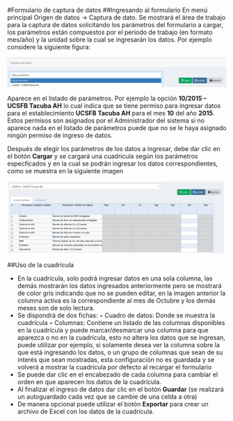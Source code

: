 #Formulario de captura de datos
##Ingresando al formulario
En menú principal Origen de datos → Captura de dato. Se mostrará el área de trabajo para la captura de datos solicitando los parámetros del formulario a cargar, los parámetros están compuestos por el periodo de trabajo (en formato mes/año) y la unidad sobre la cual se ingresarán los datos. Por ejemplo considere la siguiente figura:

![Formulario](images/formulario1.png)

Aparece en el listado de parámetros. Por ejemplo la opción **10/2015 – UCSFB Tacuba AH** lo cual indica que se tiene permiso para ingresar datos para el establecimiento **UCSFB Tacuba AH** para el mes **10** del año **2015**. Estos permisos son asignados por el Administrador del sistema si no aparece nada en el listado de parámetros puede que no se le haya asignado ningún permiso de ingreso de datos.

Después de elegir los parámetros de los datos a ingresar, debe dar clic en el botón **Cargar** y se cargará una cuadrícula según los parámetros especficados y en la cual se podrán ingresar los datos correspondientes, como se muestra en la siguiente imagen

![Formulario](images/formulario2.png)

##Uso de la cuadrícula
- En la cuadrícula, solo podrá ingresar datos en una sola columna, las demás mostrarán los datos ingresados anteriormente pero se mostrará de color gris indicando que no se pueden editar, en la imagen anterior la columna activa es la correspondiente al mes de Octubre y los demás meses son de solo lectura.
- Se dispondrá de dos fichas:
◦ Cuadro de datos: Donde se muestra la cuadrícula
◦ Columnas: Contiene un listado de las columnas disponibles en la cuadrícula y puede marcar/desmarcar una columna para que aparezca o no en la cuadrícula, esto no altera los datos que se ingresan, puede utilizar por ejemplo, si solamente desea ver la columna sobre la que está ingresando los datos, o un grupo de columnas que sean de su interés que sean mostradas, esta configuración no es guardada y se volverá a mostrar la cuadrícula por defecto al recargar el formulario
- Se puede dar clic en el encabezado de cada columna para cambiar el orden en que aparecen los
datos de la cuadrícula.
- Al finalizar el ingreso de datos dar clic en el botón **Guardar** (se realizará un autoguardado cada vez que se cambie de una celda a otra)
- De manera opcional puede utilizar el botón **Exportar** para crear un archivo de Excel con los datos de la cuadrícula.